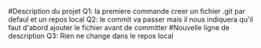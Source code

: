 #Description du projet
Q1: la premiere commande creer un fichier .git par defaul et un repos local
Q2: le commit va passer mais il nous indiquera qu'il faut d'abord ajouter le fichier avant de committer
#Nouvelle ligne de description
Q3: Rien ne change dans le repos local